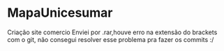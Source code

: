 # MapaUnicesumar
Criação site comercio
Enviei por .rar,houve erro na extensão do brackets com o git, não consegui resolver esse problema pra fazer os commits :/
